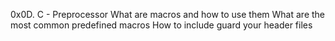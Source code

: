 0x0D. C - Preprocessor
What are macros and how to use them
What are the most common predefined macros
How to include guard your header files
